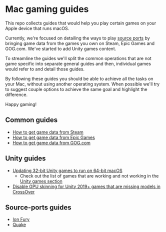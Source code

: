 Mac gaming guides
=================

This repo collects guides that would help you play certain games on your Apple device that runs macOS. 

Currently, we're focused on detailing the ways to play [source ports](https://en.wikipedia.org/wiki/Source_port) by bringing game data from the games you own on Steam, Epic Games and GOG.com. We've started to add Unity games content.

To streamline the guides we'll split the common operations that are not game specific into separate general guides and then, individual games would refer to and detail those guides.

By following these guides you should be able to achieve all the tasks on your Mac, without using another operating system. When possible we'll try to suggest couple options to achieve the same goal and highlight the difference.

Happy gaming!

## Common guides

- [How to get game data from Steam](common/steam.md)
- [How to get game data from Epic Games](common/epic-games.md)
- [How to get game data from GOG.com](common/gog.md)

## Unity guides

- [Updating 32-bit Unity games to run on 64-bit macOS](common/unity-porting.md)
  - Check out the list of games that are working and not working in the [Unity games section](games/unity.md)
- [Disable GPU skinning for Unity 2019+ games that are missing models in CrossOver](common/unity-disable-gpu-skinning.md)

## Source-ports guides

- [Ion Fury](games/ion_fury.md)
- [Quake](games/quake.md)


